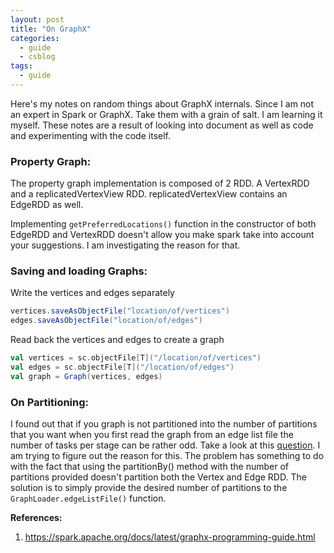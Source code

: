 ```yaml
---
layout: post
title: "On GraphX"
categories:
  - guide
  - csblog
tags:
  - guide
---
```

Here's my notes on random things about GraphX internals. Since I am not an expert in Spark or GraphX. Take them with a grain of salt. I am learning it myself. These notes are a result of looking into document as well as code and experimenting with the code itself.

### Property Graph:

The property graph implementation is composed of 2 RDD. A VertexRDD and a replicatedVertexView RDD. replicatedVertexView contains an EdgeRDD as well.

Implementing `getPreferredLocations()` function in the constructor of both EdgeRDD and VertexRDD doesn't allow you make spark take into account your suggestions. I am investigating the reason for that.

### Saving and loading Graphs:
Write the vertices and edges separately
```Scala
vertices.saveAsObjectFile("location/of/vertices")
edges.saveAsObjectFile("location/of/edges")
```

Read back the vertices and edges to create a graph
```Scala
val vertices = sc.objectFile[T]("/location/of/vertices")
val edges = sc.objectFile[T]("/location/of/edges")
val graph = Graph(vertices, edges)
```

### On Partitioning:

I found out that if you graph is not partitioned into the number of partitions that you want when you first read the graph from an edge list file the number of tasks per stage can be rather odd. Take a look at this [question](https://stackoverflow.com/questions/55557607/number-of-tasks-per-stage-in-spark). I am trying to figure out the reason for this.
The problem has something to do with the fact that using the partitionBy() method with the number of partitions provided doesn't partition both the Vertex and Edge RDD.
The solution is to simply provide the desired number of partitions to the `GraphLoader.edgeListFile()` function.


**References:**

1. https://spark.apache.org/docs/latest/graphx-programming-guide.html
